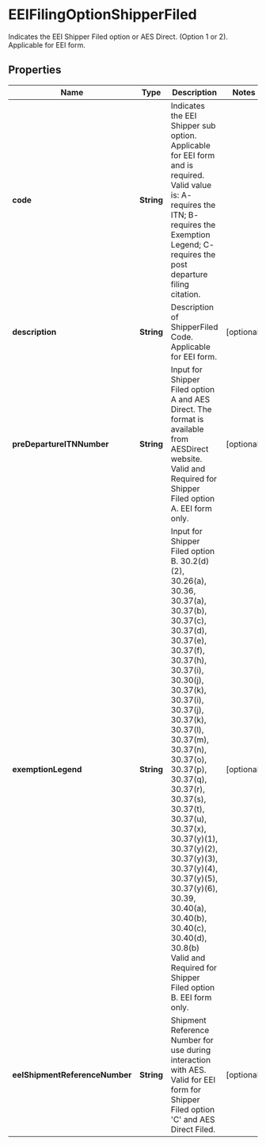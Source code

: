 

# EEIFilingOptionShipperFiled

Indicates the EEI Shipper Filed option or AES Direct. (Option 1 or 2).  Applicable for EEI form.

## Properties

| Name | Type | Description | Notes |
|------------ | ------------- | ------------- | -------------|
|**code** | **String** | Indicates the EEI Shipper sub option.  Applicable for EEI form and is required. Valid value is: A- requires the ITN; B- requires the Exemption Legend; C- requires the post departure filing citation. |  |
|**description** | **String** | Description of ShipperFiled Code.  Applicable for EEI form. |  [optional] |
|**preDepartureITNNumber** | **String** | Input for Shipper Filed option A and AES Direct. The format is available from AESDirect website.  Valid and Required for Shipper Filed option A. EEI form only. |  [optional] |
|**exemptionLegend** | **String** | Input for Shipper Filed option B. 30.2(d)(2), 30.26(a), 30.36, 30.37(a), 30.37(b), 30.37(c), 30.37(d), 30.37(e), 30.37(f), 30.37(h), 30.37(i), 30.30(j), 30.37(k), 30.37(i), 30.37(j), 30.37(k), 30.37(l), 30.37(m), 30.37(n), 30.37(o), 30.37(p), 30.37(q), 30.37(r), 30.37(s), 30.37(t), 30.37(u), 30.37(x), 30.37(y)(1), 30.37(y)(2), 30.37(y)(3), 30.37(y)(4), 30.37(y)(5), 30.37(y)(6), 30.39, 30.40(a), 30.40(b), 30.40(c), 30.40(d), 30.8(b)  Valid and Required for Shipper Filed option B. EEI form only. |  [optional] |
|**eeIShipmentReferenceNumber** | **String** | Shipment Reference Number for use during interaction with AES. Valid for EEI form for Shipper Filed option &#39;C&#39; and AES Direct Filed. |  [optional] |



